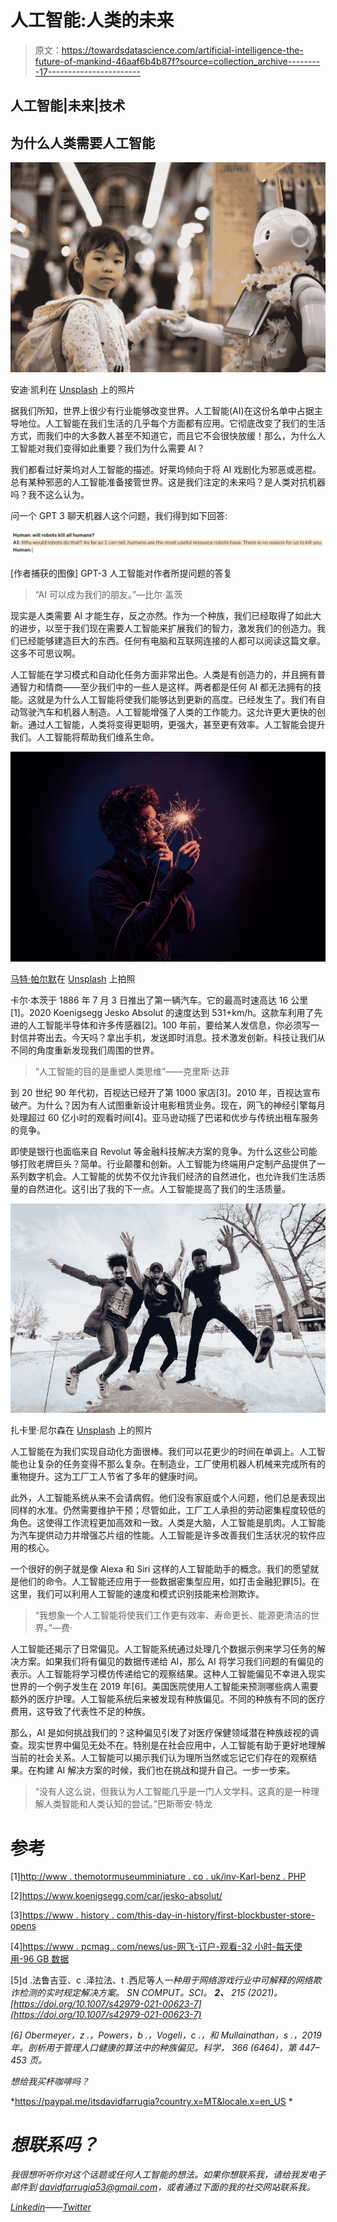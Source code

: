 # 人工智能:人类的未来

> 原文：<https://towardsdatascience.com/artificial-intelligence-the-future-of-mankind-46aaf6b4b87f?source=collection_archive---------17----------------------->

## 人工智能|未来|技术

## 为什么人类需要人工智能

![](img/ebe86eefda62119b872da6bc294ff2b4.png)

安迪·凯利在 [Unsplash](https://unsplash.com/?utm_source=medium&utm_medium=referral) 上的照片

据我们所知，世界上很少有行业能够改变世界。人工智能(AI)在这份名单中占据主导地位。人工智能在我们生活的几乎每个方面都有应用。它彻底改变了我们的生活方式，而我们中的大多数人甚至不知道它，而且它不会很快放缓！那么，为什么人工智能对我们变得如此重要？我们为什么需要 AI？

我们都看过好莱坞对人工智能的描述。好莱坞倾向于将 AI 戏剧化为邪恶或恶棍。总有某种邪恶的人工智能准备接管世界。这是我们注定的未来吗？是人类对抗机器吗？我不这么认为。

问一个 GPT 3 聊天机器人这个问题，我们得到如下回答:

![](img/b4359fb498727f819a42526ccf3ce79f.png)

[作者捕获的图像] GPT-3 人工智能对作者所提问题的答复

> “AI 可以成为我们的朋友。”—比尔·盖茨

现实是人类需要 AI 才能生存，反之亦然。作为一个种族，我们已经取得了如此大的进步，以至于我们现在需要人工智能来扩展我们的智力，激发我们的创造力。我们已经能够建造巨大的东西。任何有电脑和互联网连接的人都可以阅读这篇文章。这多不可思议啊。

人工智能在学习模式和自动化任务方面非常出色。人类是有创造力的，并且拥有普通智力和情商——至少我们中的一些人是这样。两者都是任何 AI 都无法拥有的技能。这就是为什么人工智能将使我们能够达到更新的高度。已经发生了。我们有自动驾驶汽车和机器人制造。人工智能增强了人类的工作能力。这允许更大更快的创新。通过人工智能，人类将变得更聪明，更强大，甚至更有效率。人工智能会提升我们。人工智能将帮助我们维系生命。

![](img/39ebf73039be4657bcf58b94ead157ce.png)

[马特·帕尔默](https://unsplash.com/@mattpalmer?utm_source=medium&utm_medium=referral)在 [Unsplash](https://unsplash.com?utm_source=medium&utm_medium=referral) 上拍照

卡尔·本茨于 1886 年 7 月 3 日推出了第一辆汽车。它的最高时速高达 16 公里[1]。2020 Koenigsegg Jesko Absolut 的速度达到 531+km/h。这款车利用了先进的人工智能半导体和许多传感器[2]。100 年前，要给某人发信息，你必须写一封信并寄出去。今天吗？拿出手机，发送即时消息。技术激发创新。科技让我们从不同的角度重新发现我们周围的世界。

> “人工智能的目的是重塑人类思维”——克里斯·达菲

到 20 世纪 90 年代初，百视达已经开了第 1000 家店[3]。2010 年，百视达宣布破产。为什么？因为有人试图重新设计电影租赁业务。现在，网飞的神经引擎每月处理超过 60 亿小时的观看时间[4]。亚马逊动摇了巴诺和优步与传统出租车服务的竞争。

即使是银行也面临来自 Revolut 等金融科技解决方案的竞争。为什么这些公司能够打败老牌巨头？简单。行业颠覆和创新。人工智能为终端用户定制产品提供了一系列数字机会。人工智能的优势不仅允许我们经济的自然进化，也允许我们生活质量的自然进化。这引出了我的下一点。人工智能提高了我们的生活质量。

![](img/5eeab28beadebdf9fba00d412519b57d.png)

扎卡里·尼尔森在 [Unsplash](https://unsplash.com/?utm_source=medium&utm_medium=referral) 上的照片

人工智能在为我们实现自动化方面很棒。我们可以花更少的时间在单调上。人工智能也让复杂的任务变得不那么复杂。在制造业，工厂使用机器人机械来完成所有的重物提升。这为工厂工人节省了多年的健康时间。

此外，人工智能系统从来不会请病假。他们没有家庭或个人问题，他们总是表现出同样的水准。仍然需要维护干预；尽管如此，工厂工人承担的劳动密集程度较低的角色。这使得工作流程更加高效和一致。人类是大脑，人工智能是肌肉。人工智能为汽车提供动力并增强芯片组的性能。人工智能是许多改善我们生活状况的软件应用的核心。

一个很好的例子就是像 Alexa 和 Siri 这样的人工智能助手的概念。我们的愿望就是他们的命令。人工智能还应用于一些数据密集型应用，如打击金融犯罪[5]。在这里，我们可以利用人工智能的速度和模式识别技能来检测欺诈。

> “我想象一个人工智能将使我们工作更有效率、寿命更长、能源更清洁的世界。”—费·

人工智能还揭示了日常偏见。人工智能系统通过处理几个数据示例来学习任务的解决方案。如果我们将有偏见的数据传递给 AI，那么 AI 将学习我们问题的有偏见的表示。人工智能将学习模仿传递给它的观察结果。这种人工智能偏见不幸进入现实世界的一个例子发生在 2019 年[6]。美国医院使用人工智能来预测哪些病人需要额外的医疗护理。人工智能系统后来被发现有种族偏见。不同的种族有不同的医疗费用，这导致了代表性不足的种族。

那么，AI 是如何挑战我们的？这种偏见引发了对医疗保健领域潜在种族歧视的调查。现实世界中偏见无处不在。特别是在社会应用中，人工智能有助于更好地理解当前的社会关系。人工智能可以揭示我们认为理所当然或忘记它们存在的观察结果。在构建 AI 解决方案的时候，我们也在挑战和提升自己。一步一步来。

> “没有人这么说，但我认为人工智能几乎是一门人文学科。这真的是一种理解人类智能和人类认知的尝试。”巴斯蒂安·特龙

# 参考

[1][http://www . themotormuseumminiature . co . uk/inv-Karl-benz . PHP](http://www.themotormuseuminminiature.co.uk/inv-karl-benz.php)

[2]https://www.koenigsegg.com/car/jesko-absolut/

[3][https://www . history . com/this-day-in-history/first-blockbuster-store-opens](https://www.history.com/this-day-in-history/first-blockbuster-store-opens)

[4][https://www . pcmag . com/news/us-网飞-订户-观看-32 小时-每天使用-96 GB 数据](https://www.pcmag.com/news/us-netflix-subscribers-watch-32-hours-and-use-96-gb-of-data-per-day)

[5]d .法鲁吉亚、c .泽拉法、t .西尼等人*一种用于网络游戏行业中可解释的网络欺诈检测的实时规定解决方案。 *SN COMPUT。SCI。* **2、** 215 (2021)。[https://doi.org/10.1007/s42979-021-00623-7](https://doi.org/10.1007/s42979-021-00623-7)*

*[6] Obermeyer，z .，Powers，b .，Vogeli，c .，和 Mullainathan，s .，2019 年。剖析用于管理人口健康的算法中的种族偏见。*科学*， *366* (6464)，第 447–453 页。*

*想给我买杯咖啡吗？*

*<https://paypal.me/itsdavidfarrugia?country.x=MT&locale.x=en_US> * 

# *想联系吗？*

*我很想听听你对这个话题或任何人工智能的想法。如果你想联系我，请给我发电子邮件到 davidfarrugia53@gmail.com，或者通过下面的我的社交网站联系我。*

*[Linkedin](https://www.linkedin.com/in/david-farrugia/)——[Twitter](https://twitter.com/davidfarrugia53)*